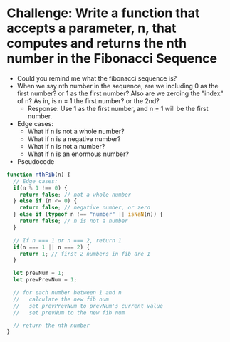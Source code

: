 # Challenge: Write a function that accepts a parameter, n, that computes and returns the nth number in the Fibonacci Sequence

- Could you remind me what the fibonacci sequence is?
- When we say nth number in the sequence, are we including 0 as the first number? or 1 as the first number? Also are we zeroing the "index" of n? As in, is n = 1 the first number? or the 2nd? 
  - Response: Use 1 as the first number, and n = 1 will be the first number.
- Edge cases:
  - What if n is not a whole number?
  - What if n is a negative number?
  - What if n is not a number?
  - What if n is an enormous number?
- Pseudocode
```js
function nthFib(n) {
  // Edge cases:
  if(n % 1 !== 0) {
    return false; // not a whole number
  } else if (n <= 0) {
    return false; // negative number, or zero
  } else if (typeof n !== "number" || isNaN(n)) {
    return false; // n is not a number
  }

  // If n === 1 or n === 2, return 1
  if(n === 1 || n === 2) {
    return 1; // first 2 numbers in fib are 1
  }

  let prevNum = 1;
  let prevPrevNum = 1;

  // for each number between 1 and n
  //   calculate the new fib num
  //   set prevPrevNum to prevNum's current value
  //   set prevNum to the new fib num

  // return the nth number
}
```